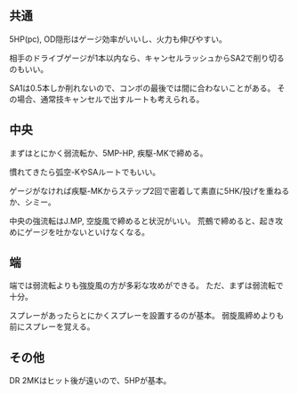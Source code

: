 ## 共通

5HP(pc), OD隠形はゲージ効率がいいし、火力も伸びやすい。

相手のドライブゲージが1本以内なら、キャンセルラッシュからSA2で削り切るのもいい。

SA1は0.5本しか削れないので、コンボの最後では間に合わないことがある。
その場合、通常技キャンセルで出すルートも考えられる。

## 中央

まずはとにかく弱流転か、5MP-HP, 疾駆-MKで締める。

慣れてきたら弧空-KやSAルートでもいい。

ゲージがなければ疾駆-MKからステップ2回で密着して素直に5HK/投げを重ねるか、シミー。

中央の強流転はJ.MP, 空旋風で締めると状況がいい。
荒鵺で締めると、起き攻めにゲージを吐かないといけなくなる。

## 端

端では弱流転よりも強旋風の方が多彩な攻めができる。
ただ、まずは弱流転で十分。

スプレーがあったらとにかくスプレーを設置するのが基本。
弱旋風締めよりも前にスプレーを覚える。

## その他

DR 2MKはヒット後が遠いので、5HPが基本。
